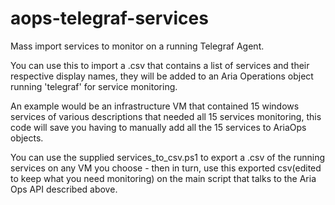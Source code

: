 # aops-telegraf-services
Mass import services to monitor on a running Telegraf Agent.

You can use this to import a .csv that contains a list of services and their respective display names, they will be added to an Aria Operations object running 'telegraf' for service monitoring.

An example would be an infrastructure VM that contained 15 windows services of various descriptions that needed all 15 services monitoring, this code will save you having to manually add all the 15 services to AriaOps objects.

You can use the supplied services_to_csv.ps1 to export a .csv of the running services on any VM you choose - then in turn, use this exported csv(edited to keep what you need monitoring) on the main script that talks to the Aria Ops API described above.
